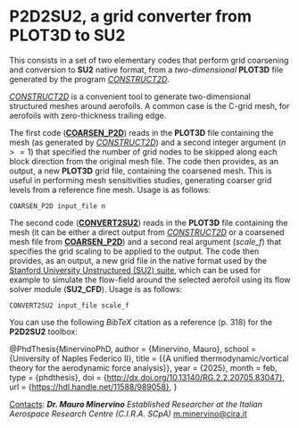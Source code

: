 # P2D2SU2, a grid converter from PLOT3D to SU2


This consists in a set of two elementary codes that perform grid coarsening and conversion to **SU2** native format, from a *two-dimensional* **PLOT3D** file generated by the program [*CONSTRUCT2D*](https://sourceforge.net/projects/construct2d/).


[*CONSTRUCT2D*](https://sourceforge.net/projects/construct2d/) is a convenient tool to generate two-dimensional structured meshes around aerofoils.
A common case is the C-grid mesh, for aerofoils with zero-thickness trailing edge.


The first code (**<ins>COARSEN_P2D</ins>**) reads in the **PLOT3D** file containing the mesh (as generated by [*CONSTRUCT2D*](https://sourceforge.net/projects/construct2d/)) and a second integer argument ($n>=1$) that specified the number of grid nodes to be skipped along each block direction from the original mesh file.
The code then provides, as an output, a new **PLOT3D** grid file, containing the coarsened mesh. This is useful in performing mesh sensitivities studies, generating coarser grid levels from a reference fine mesh.
Usage is as follows:

`COARSEN_P2D input_file n`


The second code (**<ins>CONVERT2SU2</ins>**) reads in the **PLOT3D** file containing the mesh (it can be either a direct output from [*CONSTRUCT2D*](https://sourceforge.net/projects/construct2d/) or a coarsened mesh file from **<ins>COARSEN_P2D</ins>**) and a second real argument (*scale_f*) that specifies the grid scaling to be applied to the output.
The code then provides, as an output, a new grid file in the native format used by the [Stanford University Unstructured (SU2) suite](https://su2code.github.io/), which can be used for example to simulate the flow-field around the selected aerofoil using its flow solver module (**SU2_CFD**).
Usage is as follows:

`CONVERT2SU2 input_file scale_f`

You can use the following *BibTeX* citation as a reference (p. 318) for the **P2D2SU2** toolbox:

@PhdThesis{MinervinoPhD,
  author   = {Minervino, Mauro},
  school   = {University of Naples Federico II},
  title    = {{A unified thermodynamic/vortical theory for the aerodynamic force analysis}},
  year     = {2025},
  month    = feb,
  type     = {phdthesis},
  doi      = {http://dx.doi.org/10.13140/RG.2.2.20705.83047},
  url      = {https://hdl.handle.net/11588/989058},
}

<ins>Contacts</ins>:
***Dr. Mauro Minervino***
*Established Researcher at the Italian Aerospace Research Centre (C.I.R.A. SCpA)*
m.minervino@cira.it
